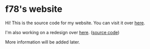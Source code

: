 # f78's website
Hi! This is the source code for my website. You can visit it over [here](https://www.f78.be).

I'm also working on a redesign over [here](https://new.f78.be). ([source code](https://glitch.com/edit/#!/f78-website-2))

More information will be added later.
